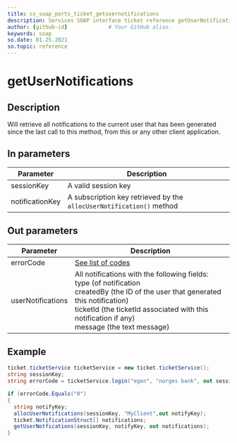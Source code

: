 ```yaml
---
title: cs_soap_ports_ticket_getusernotifications
description: Services SOAP interface ticket reference getUserNotifications
author: {github-id}             # Your GitHub alias.
keywords: soap
so.date: 01.25.2021
so.topic: reference
---
```


# getUserNotifications

## Description

Will retrieve all notifications to the current user that has been generated since the last call to this method, from this or any other client application.

## In parameters

| Parameter | Description |
|---|---|
| sessionKey | A valid session key |
| notificationKey | A subscription key retrieved by the `allocUserNotification()` method |

## Out parameters

| Parameter | Description |
|---|---|
| errorCode | [See list of codes][1] |
| userNotifications | All notifications with the following fields:<br>type (of notification<br>createdBy (the ID of the user that generated this notification)<br>ticketId (the ticketId associated with this notification if any)<br>message (the text message) |

## Example

```csharp
ticket.ticketService ticketService = new ticket.ticketService();
string sessionKey;
string errorCode = ticketService.login("egon", "norges bank", out sessionKey);

if (errorCode.Equals("0")
{
  string notifyKey;
  allocUserNotifications(sessionKey, "MyClient",out notifyKey);
  ticket.NotificationStruct[] notifications;
  getUserNotfications(sessionKey, notifyKey, out notifications);
}
```

<!-- Referenced links -->
[1]: ../error-codes.md
